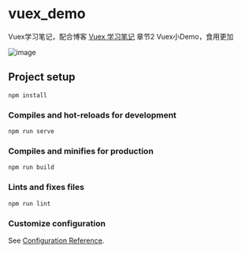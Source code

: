 # vuex_demo

Vuex学习笔记，配合博客 [Vuex 学习笔记](https://qw-null.github.io/2021/06/01/Vuex-study-note/) 章节2 Vuex小Demo，食用更加

![image](https://user-images.githubusercontent.com/46132631/121180613-9d50d480-c893-11eb-9652-d8c050203df9.png)

## Project setup
```
npm install
```

### Compiles and hot-reloads for development
```
npm run serve
```

### Compiles and minifies for production
```
npm run build
```

### Lints and fixes files
```
npm run lint
```

### Customize configuration
See [Configuration Reference](https://cli.vuejs.org/config/).
